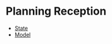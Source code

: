 Planning Reception
==================
* [State](https://github.com/jandre1907/minimalSF2/blob/master/path/state.md)
* [Model](https://github.com/jandre1907/minimalSF2/blob/master/path/model.md)
